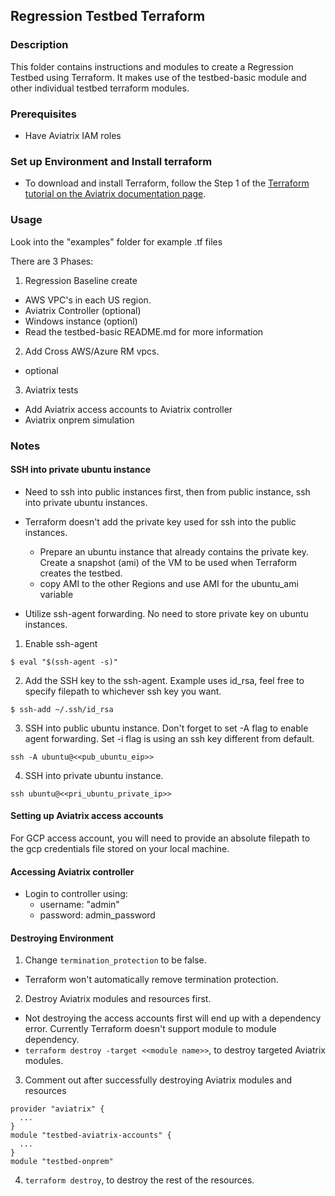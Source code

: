 ## Regression Testbed Terraform

### Description

This folder contains instructions and modules to create a Regression Testbed using Terraform. It makes use of the testbed-basic module and other individual testbed terraform modules.

### Prerequisites

- Have Aviatrix IAM roles

### Set up Environment and Install terraform
- To download and install Terraform, follow the Step 1 of the [Terraform tutorial on the Aviatrix documentation page](https://docs.aviatrix.com/HowTos/tf_aviatrix_howto.html).

### Usage
Look into the "examples" folder for example .tf files

There are 3 Phases:
1. Regression Baseline create
 - AWS VPC's in each US region.
 - Aviatrix Controller (optional)
 - Windows instance (optionl)
 - Read the testbed-basic README.md for more information

2. Add Cross AWS/Azure RM vpcs.
 - optional

3. Aviatrix tests
 - Add Aviatrix access accounts to Aviatrix controller
 - Aviatrix onprem simulation

### Notes

#### SSH into private ubuntu instance
- Need to ssh into public instances first, then from public instance, ssh into private ubuntu instances.

- Terraform doesn't add the private key used for ssh into the public instances.
  - Prepare an ubuntu instance that already contains the private key. Create a snapshot (ami) of the VM to be used when Terraform creates the testbed.
  - copy AMI to the other Regions and use AMI for the ubuntu_ami variable

- Utilize ssh-agent forwarding. No need to store private key on ubuntu instances.
 1. Enable ssh-agent
 ```
 $ eval "$(ssh-agent -s)"
 ```
 2. Add the SSH key to the ssh-agent. Example uses id_rsa, feel free to specify filepath to whichever ssh key you want.
 ```
 $ ssh-add ~/.ssh/id_rsa
 ```
 3. SSH into public ubuntu instance. Don't forget to set -A flag to enable agent forwarding. Set -i flag is using an ssh key different from default.
 ```
 ssh -A ubuntu@<<pub_ubuntu_eip>>
 ```
 4. SSH into private ubuntu instance.
 ```
 ssh ubuntu@<<pri_ubuntu_private_ip>>
 ```

#### Setting up Aviatrix access accounts
For GCP access account, you will need to provide an absolute filepath to the gcp credentials file stored on your local machine.

#### Accessing Aviatrix controller
- Login to controller using:
  - username: "admin"
  - password: admin_password

#### Destroying Environment
1. Change ```termination_protection``` to be false.
  - Terraform won't automatically remove termination protection.

2. Destroy Aviatrix modules and resources first.
  - Not destroying the access accounts first will end up with a dependency error. Currently Terraform doesn't support module to module dependency.
  - ```terraform destroy -target <<module name>>```, to destroy targeted Aviatrix modules.

3. Comment out after successfully destroying Aviatrix modules and resources
```
provider "aviatrix" {
  ...
}
module "testbed-aviatrix-accounts" {
  ...
}
module "testbed-onprem"
```

4. ```terraform destroy```, to destroy the rest of the resources.
